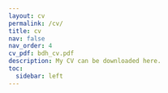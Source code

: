 ```yaml
---
layout: cv
permalink: /cv/
title: cv
nav: false
nav_order: 4
cv_pdf: bdh_cv.pdf
description: My CV can be downloaded here.
toc:
  sidebar: left
---
```

<!-- [Download CV here](https://romansabaek.github.io/files/bdh_cv.pdf) -->
